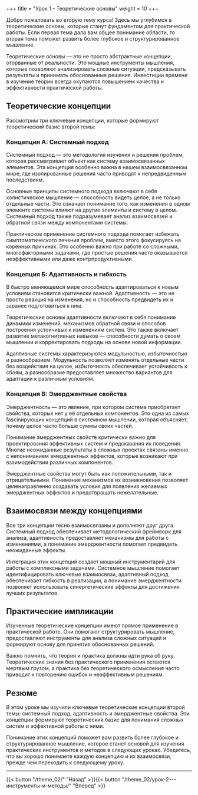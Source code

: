 +++
title = "Урок 1 - Теоретические основы"
weight = 10
+++

Добро пожаловать во вторую тему курса! Здесь мы углубимся в теоретические основы, которые станут фундаментом для практической работы. Если первая тема дала вам общее понимание области, то вторая тема поможет развить более глубокое и структурированное мышление.

Теоретические основы — это не просто абстрактные концепции, оторванные от реальности. Это мощные инструменты мышления, которые позволяют анализировать сложные ситуации, предсказывать результаты и принимать обоснованные решения. Инвестиции времени в изучение теории всегда окупаются повышением качества и эффективности практической работы.

## Теоретические концепции

Рассмотрим три ключевые концепции, которые формируют теоретический базис второй темы:

### Концепция А: Системный подход

Системный подход — это методология изучения и решения проблем, которая рассматривает объект как систему взаимосвязанных элементов. Эта концепция особенно важна в нашем взаимосвязанном мире, где изолированные решения часто приводят к непредвиденным последствиям.

Основные принципы системного подхода включают в себя холистическое мышление — способность видеть целое, а не только отдельные части. Это означает понимание того, как изменения в одном элементе системы влияют на другие элементы и систему в целом. Системный подход также подразумевает анализ взаимосвязей и обратной связи между компонентами системы.

Практическое применение системного подхода помогает избежать симптоматического лечения проблем, вместо этого фокусируясь на коренных причинах. Это особенно важно при работе со сложными, многофакторными задачами, где простые решения часто оказываются неэффективными или даже контрпродуктивными.

### Концепция Б: Адаптивность и гибкость

В быстро меняющемся мире способность адаптироваться к новым условиям становится критически важной. Адаптивность — это не просто реакция на изменения, но и способность предвидеть их и заранее подготовиться к ним.

Теоретические основы адаптивности включают в себя понимание динамики изменений, механизмов обратной связи и способов построения устойчивых к изменениям систем. Это также включает развитие метакогнитивных навыков — способности думать о своем мышлении и корректировать подходы на основе новой информации.

Адаптивные системы характеризуются модульностью, избыточностью и разнообразием. Модульность позволяет изменять отдельные части без воздействия на целое, избыточность обеспечивает устойчивость к сбоям, а разнообразие предоставляет множество вариантов для адаптации к различным условиям.

### Концепция В: Эмерджентные свойства

Эмерджентность — это явление, при котором система приобретает свойства, которых нет у её отдельных компонентов. Это одна из самых fascinирующих концепций в системном мышлении, которая объясняет, почему целое часто больше суммы своих частей.

Понимание эмерджентных свойств критически важно для проектирования эффективных систем и предсказания их поведения. Многие неожиданные результаты в сложных проектах связаны именно с непониманием эмерджентных эффектов, которые возникают при взаимодействии различных компонентов.

Эмерджентные свойства могут быть как положительными, так и отрицательными. Понимание механизмов их возникновения позволяет целенаправленно создавать условия для появления желаемых эмерджентных эффектов и предотвращать нежелательные.

## Взаимосвязи между концепциями

Все три концепции тесно взаимосвязаны и дополняют друг друга. Системный подход обеспечивает методологический фреймворк для анализа, адаптивность предоставляет механизмы для работы с изменениями, а понимание эмерджентности помогает предвидеть неожиданные эффекты.

Интеграция этих концепций создает мощный инструментарий для работы с комплексными задачами. Системное мышление помогает идентифицировать ключевые взаимосвязи, адаптивный подход обеспечивает гибкость в реализации, а понимание эмерджентности позволяет использовать синергетические эффекты для достижения лучших результатов.

## Практические импликации

Изученные теоретические концепции имеют прямое применение в практической работе. Они помогают структурировать мышление, предоставляют инструменты для анализа сложных ситуаций и формируют основу для принятия обоснованных решений.

Важно помнить, что теория и практика должны идти рука об руку. Теоретические знания без практического применения остаются мертвым грузом, а практика без теоретического осмысления часто приводит к повторению ошибок и неэффективным решениям.

## Резюме

В этом уроке мы изучили ключевые теоретические концепции второй темы: системный подход, адаптивность и эмерджентные свойства. Эти концепции формируют теоретический базис для понимания сложных систем и эффективной работы с ними.

Понимание этих концепций поможет вам развить более глубокое и структурированное мышление, которое станет основой для изучения практических инструментов и методов в следующих уроках. Убедитесь, что вы хорошо понимаете каждую концепцию и их взаимосвязи, прежде чем переходить к следующему уроку.

---

{{< button "/theme_02/" "Назад" >}}{{< button "/theme_02/урок-2---инструменты-и-методы/" "Вперед" >}}